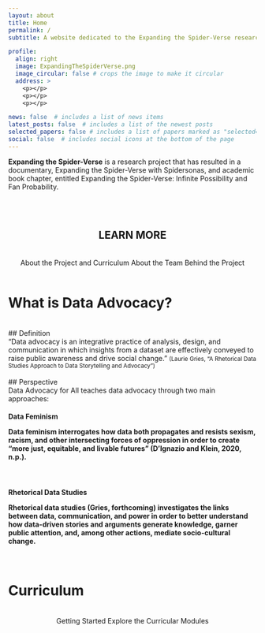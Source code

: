 ```yaml
---
layout: about
title: Home
permalink: /
subtitle: A website dedicated to the Expanding the Spider-Verse research project and documentary, as well as all of the thoughtful, talented artists who contributed to the project.

profile:
  align: right
  image: ExpandingTheSpiderVerse.png
  image_circular: false # crops the image to make it circular
  address: >
    <p></p>
    <p></p>
    <p></p>

news: false  # includes a list of news items
latest_posts: false  # includes a list of the newest posts
selected_papers: false # includes a list of papers marked as "selected={true}"
social: false  # includes social icons at the bottom of the page
---
```


<link rel="stylesheet" href="https://cdn.jsdelivr.net/npm/@shoelace-style/shoelace@2.5.2/cdn/themes/light.css" />
<script type="module" src="https://cdn.jsdelivr.net/npm/@shoelace-style/shoelace@2.5.2/cdn/shoelace.js" ></script>

<strong>Expanding the Spider-Verse</strong> is a research project that has resulted in a documentary, Expanding the Spider-Verse with Spidersonas, and academic book chapter, entitled Expanding the Spider-Verse: Infinite Possibility and Fan Probability. 

<br><br>
<center><h2>
LEARN MORE
</h2><br>
<sl-button-group label="Alignment">
  <sl-button href="https://da4all.github.io/about/">About the Project and Curriculum</sl-button>
  <sl-button href="https://da4all.github.io/team/">About the Team Behind the Project</sl-button>
</sl-button-group>
</center>

<br>

# What is Data Advocacy?
<br>
## Definition
<br>
“Data advocacy is an integrative practice of analysis, design, and communication in which insights from a dataset are effectively conveyed to raise public awareness and drive social change.” <small>(Laurie Gries, “A Rhetorical Data Studies Approach to Data Storytelling and Advocacy”)</small>
<br><br>
## Perspective
<br>
Data Advocacy for All teaches data advocacy through two main approaches:<br>

<div class="card">
  <div class="card-body">
    <h4 class="card-title">Data Feminism
<p class="card-text">Data feminism interrogates how data both propagates and resists sexism, racism, and other intersecting forces of oppression in order to create “more just, equitable, and livable futures” (D’Ignazio and Klein, 2020, n.p.).</p>
    </h4>
  </div>
</div><br>
<div class="card hoverable">
  <div class="card-body">
    <h4 class="card-title">Rhetorical Data Studies
<p class="card-text">Rhetorical data studies (Gries, forthcoming) investigates the links between data, communication, and power in order to better understand how data-driven stories and arguments generate knowledge, garner public attention, and, among other actions, mediate socio-cultural change.</p>
    </h4>
  </div>
</div>

<br>

# Curriculum

<br>

<center>
<sl-button-group label="Alignment">
  <sl-button href="https://da4all.github.io/getting-started/">Getting Started</sl-button>
  <sl-button href="https://da4all.github.io/modules-comingsoon/">Explore the Curricular Modules</sl-button>
</sl-button-group></center>

<br>
<br>
